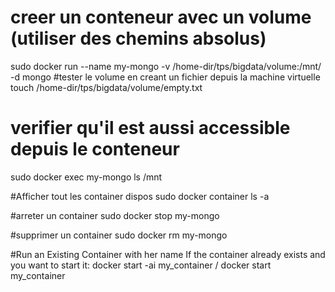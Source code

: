 # creer un conteneur avec un volume (utiliser des chemins absolus)
sudo docker run --name my-mongo -v /home-dir/tps/bigdata/volume:/mnt/ -d mongo
#tester le volume en creant un fichier depuis la machine virtuelle
touch /home-dir/tps/bigdata/volume/empty.txt
# verifier qu'il est aussi accessible depuis le conteneur
sudo docker exec my-mongo ls /mnt


#Afficher tout les container dispos
sudo docker container ls -a

#arreter un container
sudo docker stop my-mongo

#supprimer un container
sudo docker rm my-mongo

#Run an Existing Container with her name If the container already exists and you want to start it:
docker start -ai my_container           /       docker start my_container
